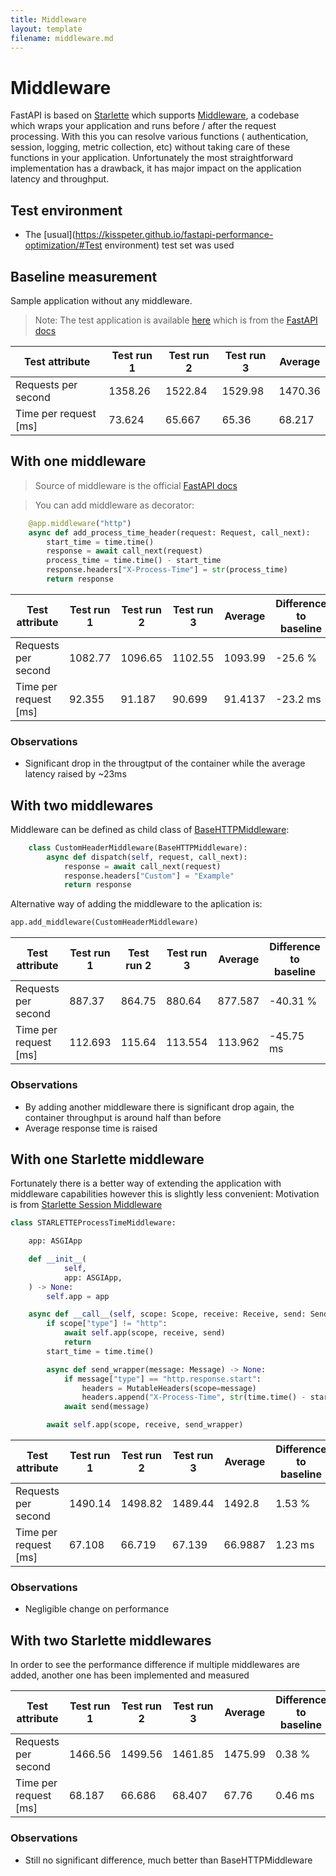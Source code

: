 ```yaml
---
title: Middleware
layout: template
filename: middleware.md
---
```


# Middleware

FastAPI is based on [Starlette](https://www.starlette.io/) which supports [Middleware](https://fastapi.tiangolo.com/tutorial/middleware/?h=middlew#middleware), a codebase which wraps your application and runs before / after the request processing.
With this you can resolve various functions ( authentication, session, logging, metric collection, etc) without taking care of these functions in your application.
Unfortunately the most straightforward implementation has a drawback, it has major impact on the application latency and throughput. 

## Test environment
* The [usual](https://kisspeter.github.io/fastapi-performance-optimization/#Test environment) test set was used

## Baseline measurement

Sample application without any middleware.
> Note: The test application is available [here](https://github.com/KissPeter/fastapi-performance-optimization/blob/main/app_files/app.py) which is from the [FastAPI docs](https://fastapi.tiangolo.com/tutorial/middleware/)

| **Test attribute**    |   **Test run 1** |   **Test run 2** |   **Test run 3** |   **Average** |
|-----------------------|------------------|------------------|------------------|---------------|
| Requests per second   |         1358.26  |         1522.84  |          1529.98 |      1470.36  |
| Time per request [ms] |           73.624 |           65.667 |            65.36 |        68.217 |


## With one middleware

> Source of middleware is the official [FastAPI docs](https://www.starlette.io/middleware/#basehttpmiddleware)

> You can add middleware as decorator:
```python
    @app.middleware("http")
    async def add_process_time_header(request: Request, call_next):
        start_time = time.time()
        response = await call_next(request)
        process_time = time.time() - start_time
        response.headers["X-Process-Time"] = str(process_time)
        return response
```

| **Test attribute**    |   **Test run 1** |   **Test run 2** |   **Test run 3** |   **Average** | Difference to baseline   |
|-----------------------|------------------|------------------|------------------|---------------|--------------------------|
| Requests per second   |         1082.77  |         1096.65  |         1102.55  |     1093.99   | -25.6 %                  |
| Time per request [ms] |           92.355 |           91.187 |           90.699 |       91.4137 | -23.2 ms                 |


### Observations
* Significant drop in the througtput of the container while the average latency raised by ~23ms 

## With two middlewares

Middleware can be defined as child class of [BaseHTTPMiddleware](https://www.starlette.io/middleware/#basehttpmiddleware):
```python
    class CustomHeaderMiddleware(BaseHTTPMiddleware):
        async def dispatch(self, request, call_next):
            response = await call_next(request)
            response.headers["Custom"] = "Example"
            return response
```
Alternative way of adding the middleware to the aplication is:
```python
app.add_middleware(CustomHeaderMiddleware)
```

| **Test attribute**    |   **Test run 1** |   **Test run 2** |   **Test run 3** |   **Average** | Difference to baseline   |
|-----------------------|------------------|------------------|------------------|---------------|--------------------------|
| Requests per second   |          887.37  |           864.75 |          880.64  |       877.587 | -40.31 %                 |
| Time per request [ms] |          112.693 |           115.64 |          113.554 |       113.962 | -45.75 ms                |

### Observations
* By adding another middleware there is significant drop again, the container throughput is around half than before
* Average response time is raised

## With one Starlette middleware

Fortunately there is a better way of extending the application with middleware capabilities however this is slightly less convenient:
Motivation is from [Starlette Session Middleware](https://github.com/encode/starlette/blob/master/starlette/middleware/sessions.py)

```python
class STARLETTEProcessTimeMiddleware:

    app: ASGIApp

    def __init__(
            self,
            app: ASGIApp,
    ) -> None:
        self.app = app

    async def __call__(self, scope: Scope, receive: Receive, send: Send) -> None:
        if scope["type"] != "http":
            await self.app(scope, receive, send)
            return
        start_time = time.time()

        async def send_wrapper(message: Message) -> None:
            if message["type"] == "http.response.start":
                headers = MutableHeaders(scope=message)
                headers.append("X-Process-Time", str(time.time() - start_time))
            await send(message)

        await self.app(scope, receive, send_wrapper)
```

| **Test attribute**    |   **Test run 1** |   **Test run 2** |   **Test run 3** |   **Average** | Difference to baseline   |
|-----------------------|------------------|------------------|------------------|---------------|--------------------------|
| Requests per second   |         1490.14  |         1498.82  |         1489.44  |     1492.8    | 1.53 %                   |
| Time per request [ms] |           67.108 |           66.719 |           67.139 |       66.9887 | 1.23 ms                  |

### Observations
* Negligible change on performance 

## With two Starlette middlewares

In order to see the performance difference if multiple middlewares are added, another one has been implemented and measured

| **Test attribute**    |   **Test run 1** |   **Test run 2** |   **Test run 3** |   **Average** | Difference to baseline   |
|-----------------------|------------------|------------------|------------------|---------------|--------------------------|
| Requests per second   |         1466.56  |         1499.56  |         1461.85  |       1475.99 | 0.38 %                   |
| Time per request [ms] |           68.187 |           66.686 |           68.407 |         67.76 | 0.46 ms                  |

### Observations
* Still no significant difference, much better than BaseHTTPMiddleware 
